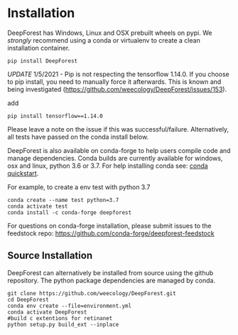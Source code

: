# Installation

DeepForest has Windows, Linux and OSX prebuilt wheels on pypi. We *strongly* recommend using a conda or virtualenv to create a clean installation container.

```
pip install DeepForest
```

*UPDATE* 1/5/2021 - Pip is not respecting the tensorflow 1.14.0. If you choose to pip install, you need to manually force it afterwards. This is known and being investigated (https://github.com/weecology/DeepForest/issues/153). 

add 
```
pip install tensorflow==1.14.0 
```
Please leave a note on the issue if this was successful/failure. Alternatively, all tests have passed on the conda install below.

DeepForest is also available on conda-forge to help users compile code and manage dependencies. Conda builds are currently available for windows, osx and linux, python 3.6 or 3.7. For help installing conda see: [conda quickstart](https://docs.conda.io/projects/conda/en/latest/user-guide/install/).

For example, to create a env test with python 3.7
```
conda create --name test python=3.7
conda activate test
conda install -c conda-forge deepforest
```

For questions on conda-forge installation, please submit issues to the feedstock repo: https://github.com/conda-forge/deepforest-feedstock

## Source Installation

DeepForest can alternatively be installed from source using the github repository. The python package dependencies are managed by conda.

```
git clone https://github.com/weecology/DeepForest.git
cd DeepForest
conda env create --file=environment.yml
conda activate DeepForest
#build c extentions for retinanet
python setup.py build_ext --inplace
```
